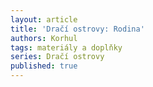 ```yaml
---
layout: article
title: 'Dračí ostrovy: Rodina'
authors: Korhul
tags: materiály a doplňky
series: Dračí ostrovy
published: true
---
```

